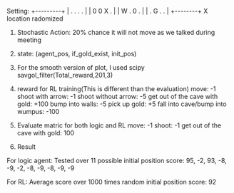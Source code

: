 Setting:
+---------+
| . . . . |
| 0 0 X . |
| W . 0 . |
| . G . . |
+--------+
X location radomized

1. Stochastic Action:
	20% chance it will not move as we talked during meeting

2. state:
	(agent_pos, if_gold_exist, init_pos)

3. For the smooth version of plot, I used scipy savgol_filter(Total_reward,201,3)

4. reward for RL training(This is different than the evaluation)
move: -1
shoot with arrow: -1
shoot without arrow: -5
get out of the cave with gold: +100
bump into walls: -5
pick up gold: +5
fall into cave/bump into wumpus: -100


5. Evaluate matric for both logic and RL
move: -1
shoot: -1
get out of the cave with gold: 100

6. Result

For logic agent:
Tested over 11 possible initial position
score: 95, -2, 93, -8, -9, -2, -8, -9, -8, -9, -9

For RL:
Average score over 1000 times random initial position
score: 92


